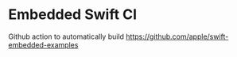 # Embedded Swift CI

Github action to automatically build https://github.com/apple/swift-embedded-examples
